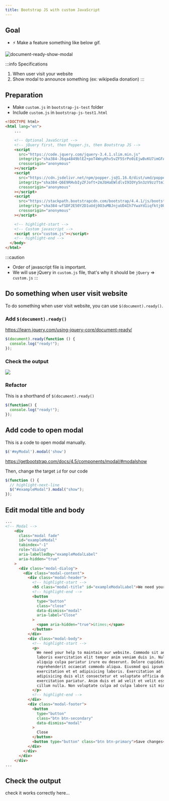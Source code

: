 ```yaml
---
title: Bootstrap JS with custom JavaScript
---
```


## Goal
  - ⚡ Make a feature something like below gif.

![document-ready-show-modal](https://coderhackers-1304676641.cos.ap-tokyo.myqcloud.com/20200526_222117.gif)

:::info Specifications
1. When user visit your website
2. Show modal to announce something (ex: wikipedia donation)
:::


## Preparation
- Make `custom.js` in `bootstrap-js-test` folder
- Include `custom.js` in `bootstrap-js-test1.html`

```html title="bootstrap-js-test1.html"
<!DOCTYPE html>
<html lang="en">
    ...

    <!-- Optional JavaScript -->
    <!-- jQuery first, then Popper.js, then Bootstrap JS -->
    <script
      src="https://code.jquery.com/jquery-3.4.1.slim.min.js"
      integrity="sha384-J6qa4849blE2+poT4WnyKhv5vZF5SrPo0iEjwBvKU7imGFAV0wwj1yYfoRSJoZ+n"
      crossorigin="anonymous"
    ></script>
    <script
      src="https://cdn.jsdelivr.net/npm/popper.js@1.16.0/dist/umd/popper.min.js"
      integrity="sha384-Q6E9RHvbIyZFJoft+2mJbHaEWldlvI9IOYy5n3zV9zzTtmI3UksdQRVvoxMfooAo"
      crossorigin="anonymous"
    ></script>
    <script
      src="https://stackpath.bootstrapcdn.com/bootstrap/4.4.1/js/bootstrap.min.js"
      integrity="sha384-wfSDF2E50Y2D1uUdj0O3uMBJnjuUD4Ih7YwaYd1iqfktj0Uod8GCExl3Og8ifwB6"
      crossorigin="anonymous"
    ></script>

    <!-- highlight-start -->
    <!-- Custom javascript -->
    <script src="custom.js"></script>
    <!-- highlight-end -->
  </body>
</html>
```

:::caution
- Order of javascript file is important.
- We will use jQuery in `custom.js` file, that's why it should be `jQuery` => `custom.js`
:::

## Do something when user visit website
To do something when user visit website, you can use `$(document).ready()`.

### Add `$(document).ready()`
https://learn.jquery.com/using-jquery-core/document-ready/

```js title="bootstrap-js-test/custom.js"
$(document).ready(function () {
  console.log("ready!");
});
```

### Check the output

![](https://coderhackers-1304676641.cos.ap-tokyo.myqcloud.com/docs/img/20200510_030230.gif)

### Refactor
This is a shorthand of  `$(document).ready()`
```js title="bootstrap-js-test/custom.js"
$(function() {
  console.log("ready!");
});
```

## Add code to open modal
This is a code to open modal manually.
```js
$('#myModal').modal('show')
```
https://getbootstrap.com/docs/4.5/components/modal/#modalshow

Then, change the target `id` for our code

```js title="custom.js"
$(function () {
  // highlight-next-line
  $("#exampleModal").modal("show");
});
```

## Edit modal title and body
```html title="bootstrap-js-test1.html"
...
<!-- Modal -->
    <div
      class="modal fade"
      id="exampleModal"
      tabindex="-1"
      role="dialog"
      aria-labelledby="exampleModalLabel"
      aria-hidden="true"
    >
      <div class="modal-dialog">
        <div class="modal-content">
          <div class="modal-header">
            <!-- highlight-start -->
            <h5 class="modal-title" id="exampleModalLabel">We need your help</h5>
            <!-- highlight-end -->
            <button
              type="button"
              class="close"
              data-dismiss="modal"
              aria-label="Close"
            >
              <span aria-hidden="true">&times;</span>
            </button>
          </div>
          <div class="modal-body">
            <!-- highlight-start -->
            <p>
              We need your help to maintain our website. Commodo sit anim
              laboris exercitation elit tempor anim veniam duis in. Nulla
              aliquip culpa pariatur irure eu deserunt. Dolore cupidatat
              reprehenderit occaecat commodo aliqua. Eiusmod qui ipsum
              exercitation et et adipisicing laboris. Exercitation ad
              adipisicing duis elit consectetur et voluptate officia dolore
              exercitation pariatur. Anim duis et ad velit et velit esse esse eu
              cillum nulla. Non voluptate culpa ad culpa labore sit minim elit.
            </p>
            <!-- highlight-end -->
          </div>
          <div class="modal-footer">
            <button
              type="button"
              class="btn btn-secondary"
              data-dismiss="modal"
            >
              Close
            </button>
            <button type="button" class="btn btn-primary">Save changes</button>
          </div>
        </div>
      </div>
    </div>
...
```

## Check the output
check it works correctly here...